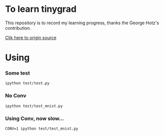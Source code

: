 # To learn tinygrad
This repository is to record my learning progress, thanks the George Hotz's contribution.

[Clik here to origin source](https://github.com/geohot/tinygrad)

# Using
### Some test
```
ipython test/test.py
```
### No Conv
```
ipython test/test_mnist.py
```
### Using Conv, now slow...
```
CONV=1 ipython test/test_mnist.py
```